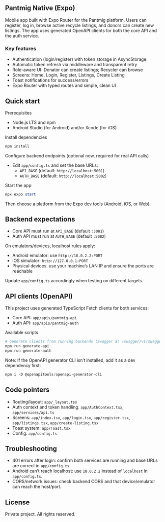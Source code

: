 ## Pantmig Native (Expo)

Mobile app built with Expo Router for the Pantmig platform. Users can register, log in, browse active recycle listings, and donors can create new listings. The app uses generated OpenAPI clients for both the core API and the auth service.

### Key features

- Authentication (login/register) with token storage in AsyncStorage
- Automatic token refresh via middleware and transparent retry
- Role-aware UI: Donator can create listings; Recycler can browse
- Screens: Home, Login, Register, Listings, Create Listing
- Toast notifications for success/errors
- Expo Router with typed routes and simple, clean UI

## Quick start

Prerequisites

- Node.js LTS and npm
- Android Studio (for Android) and/or Xcode (for iOS)

Install dependencies

```powershell
npm install
```

Configure backend endpoints (optional now, required for real API calls)

- Edit `app/config.ts` and set the base URLs:
   - `API_BASE` (default: `http://localhost:5001`)
   - `AUTH_BASE` (default: `http://localhost:5002`)

Start the app

```powershell
npx expo start
```

Then choose a platform from the Expo dev tools (Android, iOS, or Web).

## Backend expectations

- Core API must run at `API_BASE` (default `:5001`)
- Auth API must run at `AUTH_BASE` (default `:5002`)

On emulators/devices, localhost rules apply:

- Android emulator: use `http://10.0.2.2:PORT`
- iOS simulator: `http://127.0.0.1:PORT`
- Physical devices: use your machine’s LAN IP and ensure the ports are reachable

Update `app/config.ts` accordingly when testing on different targets.

## API clients (OpenAPI)

This project uses generated TypeScript Fetch clients for both services:

- Core API: `app/apis/pantmig-api`
- Auth API: `app/apis/pantmig-auth`

Available scripts

```powershell
# Generate clients from running backends (Swagger at /swagger/v1/swagger.json)
npm run generate-api
npm run generate-auth
```

Note: If the OpenAPI generator CLI isn’t installed, add it as a dev dependency first:

```powershell
npm i -D @openapitools/openapi-generator-cli
```

## Code pointers

- Routing/layout: `app/_layout.tsx`
- Auth context and token handling: `app/AuthContext.tsx`, `app/services/api.ts`
- Screens: `app/index.tsx`, `app/login.tsx`, `app/register.tsx`, `app/listings.tsx`, `app/create-listing.tsx`
- Toast system: `app/Toast.tsx`
- Config: `app/config.ts`

## Troubleshooting

- 401 errors after login: confirm both services are running and base URLs are correct in `app/config.ts`.
- Android can’t reach localhost: use `10.0.2.2` instead of `localhost` in `app/config.ts`.
- CORS/network issues: check backend CORS and that device/emulator can reach the host/port.

## License

Private project. All rights reserved.
